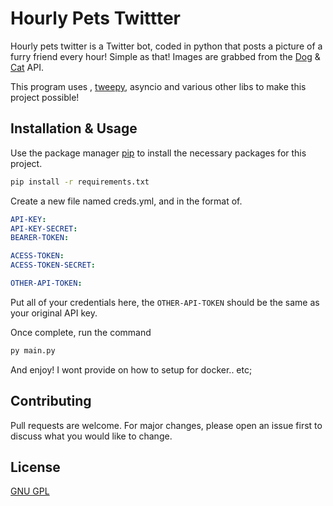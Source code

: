 # Hourly Pets Twittter

Hourly pets twitter is a Twitter bot, coded in python that posts a picture of a furry friend every hour! Simple as that! Images are grabbed from the [Dog](https://dog.ceo) & [Cat](https://thecatapi.com) API.

This program uses , [tweepy](https://github.com/tweepy/tweepy), asyncio and various other libs to make this project possible!

## Installation & Usage

Use the package manager [pip](https://pip.pypa.io/en/stable/) to install the necessary packages for this project.

```bash
pip install -r requirements.txt
```
Create a new file named creds.yml, and in the format of.

```yaml
API-KEY: 
API-KEY-SECRET: 
BEARER-TOKEN: 

ACESS-TOKEN: 
ACESS-TOKEN-SECRET: 

OTHER-API-TOKEN: 
```

Put all of your credentials here, the ``OTHER-API-TOKEN`` should be the same as your original API key.

Once complete, run the  command

```bash
py main.py
```
And enjoy! I wont provide on how to setup for docker.. etc;
## Contributing

Pull requests are welcome. For major changes, please open an issue first
to discuss what you would like to change.


## License

[GNU GPL](https://choosealicense.com/licenses/gpl-3.0/)
